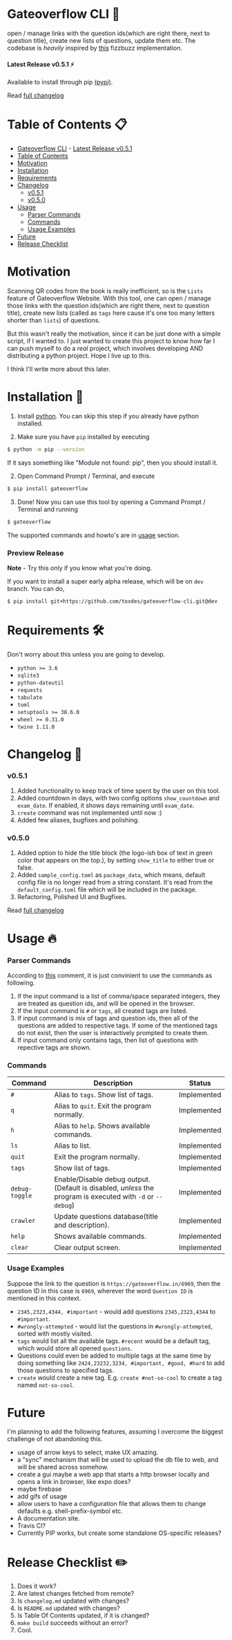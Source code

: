 # Gateoverflow CLI :tada:

open / manage links with the question ids(which are right there, next to question title), create new lists of questions, update them etc.
The codebase is _heavily_ inspired by [this](https://github.com/EnterpriseQualityCoding/FizzBuzzEnterpriseEdition) fizzbuzz implementation.

#### Latest Release v0.5.1 :zap:

Available to install through pip [(pypi)](https://pypi.org/project/gateoverflow).

Read [full changelog](./changelog.md)

# Table of Contents :clipboard:

- [Gateoverflow CLI](#gateoverflow-cli-tada) - [Latest Release v0.5.1](#latest-release-v051-zap)
- [Table of Contents](#table-of-contents-clipboard)
- [Motivation](#motivation)
- [Installation](#installation-rocket)
- [Requirements](#requirements-hammer_and_wrench)
- [Changelog](#changelog-pencil)
  - [v0.5.1](#v051)
  - [v0.5.0](#v050)
- [Usage](#usage-fire)
  - [Parser Commands](#parser-commands)
  - [Commands](#commands)
  - [Usage Examples](#usage-examples)
- [Future](#future)
- [Release Checklist](#release-checklist-pencil2)

# Motivation

Scanning QR codes from the book is really inefficient, so is the `Lists` feature of Gateoverflow Website.
With this tool, one can open / manage those links with the question ids(which are right there, next to question title), create new lists (called as `tags` here cause it's one too many letters shorter than `lists`) of questions.

But this wasn't really the motivation, since it can be just done with a simple script, if I wanted to.
I just wanted to create this project to know how far I can push myself to do a _real_ project, which involves developing AND distributing a python project. Hope I live up to this.

I think I'll write more about this later.

# Installation :rocket:

1. Install [python](https://www.python.org/downloads/). You can skip this step if you already have python installed.

2. Make sure you have `pip` installed by executing

```sh
$ python -m pip --version
```

If it says something like "Module not found: pip", then you should install it.

2. Open Command Prompt / Terminal, and execute

```sh
$ pip install gateoverflow
```

3. Done! Now you can use this tool by opening a Command Prompt / Terminal and running

```sh
$ gateoverflow
```

The supported commands and howto's are in [usage](#usage-fire) section.

### Preview Release

**Note** - Try this only if you know what you're doing.

If you want to install a super early alpha release, which will be on `dev` branch.
You can do,

```sh
$ pip install git+https://github.com/toxdes/gateoverflow-cli.git@dev
```

# Requirements :hammer_and_wrench:

Don't worry about this unless you are going to develop.

- `python >= 3.6`
- `sqlite3`
- `python-dateutil`
- `requests`
- `tabulate`
- `toml`
- `setuptools >= 38.6.0`
- `wheel >= 0.31.0`
- `twine 1.11.0`

# Changelog :pencil:

### v0.5.1

1. Added functionality to keep track of time spent by the user on this tool.
2. Added countdown in days, with two config options `show_countdown` and `exam_date`. If enabled, it shows days remaining until `exam_date`.
3. `create` command was not implemented until now :)
4. Added few aliases, bugfixes and polishing.

### v0.5.0

1. Added option to hide the title block (the logo-ish box of text in green color that appears on the top.), by setting `show_title` to either true or false.
2. Added `sample_config.toml` as `package_data`, which means, default config file is no longer read from a string constant. It's read from the `default_config.toml` file which will be included in the package.
3. Refactoring, Polished UI and Bugfixes.

Read [full changelog](./changelog.md)

# Usage :fire:

### Parser Commands

According to [this](https://github.com/toxdes/opengate/issues/4#issuecomment-612046118) comment, it is just convinient to use the commands as following.

1. If the input command is a list of comma/space separated integers, they are treated as question ids, and will be opened in the browser.
2. If the input command is `#` or `tags`, all created tags are listed.
3. If input command is mix of tags and question ids, then all of the questions are added to respective tags. If some of the mentioned tags do not exist, then the user is interactively prompted to create them.
4. If input command only contains tags, then list of questions with repective tags are shown.

### Commands

| Command        | Description                                                                                                | Status      |
| -------------- | ---------------------------------------------------------------------------------------------------------- | ----------- |
| `#`            | Alias to `tags`. Show list of tags.                                                                        | Implemented |
| `q`            | Alias to `quit`. Exit the program normally.                                                                | Implemented |
| `h`            | Alias to `help`. Shows available commands.                                                                 | Implemented |
| `ls`           | Alias to list.                                                                                             | Implemented |
| `quit`         | Exit the program normally.                                                                                 | Implemented |
| `tags`         | Show list of tags.                                                                                         | Implemented |
| `debug-toggle` | Enable/Disable debug output.(Default is disabled, _unless_ the program is executed with `-d` or `--debug`) | Implemented |
| `crawler`      | Update questions database(title and description).                                                          | Implemented |
| `help`         | Shows available commands.                                                                                  | Implemented |
| `clear`        | Clear output screen.                                                                                       | Implemented |

### Usage Examples

Suppose the link to the question is `https://gateoverflow.in/6969`, then the question ID in this case is `6969`, wherever the word `Question ID` is mentioned in this context.

- `2345,2323,4344, #important` - would add questions `2345,2323,4344` to `#important`.
- `#wrongly-attempted` - would list the questions in `#wrongly-attempted`, sorted with mostly visited.
- `tags` would list all the available tags. `#recent` would be a default tag, which would store all opened `questions`.
- Questions could even be added to multiple tags at the same time by doing something like `2424,23232,3234, #important, #good, #hard` to add those questions to specified tags.
- `create` would create a new tag. E.g. `create #not-so-cool` to create a tag named `not-so-cool`.

# Future

I'm planning to add the following features, assuming I overcome the biggest challenge of not abandoning this.

- usage of arrow keys to select, make UX amazing.
- a "sync" mechanism that will be used to upload the db file to web, and will be shared across somehow.
- create a gui maybe a web app that starts a http browser locally and opens a link in browser, like expo does?
- maybe firebase
- add gifs of usage
- allow users to have a configuration file that allows them to change defaults e.g. shell-prefix-symbol etc.
- A documentation site.
- Travis CI?
- Currently PIP works, but create some standalone OS-specific releases?

# Release Checklist :pencil2:

1. Does it work?
2. Are latest changes fetched from remote?
3. Is `changelog.md` updated with changes?
4. Is `README.md` updated with changes?
5. Is Table Of Contents updated, if it is changed?
6. `make build` succeeds without an error?
7. Cool.

